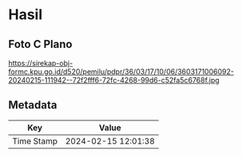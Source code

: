 # Hasil

## Foto C Plano

https://sirekap-obj-formc.kpu.go.id/d520/pemilu/pdpr/36/03/17/10/06/3603171006092-20240215-111942--72f2fff6-72fc-4268-99d6-c52fa5c6768f.jpg


## Metadata

| Key        | Value               |
| ---------- | ------------------- |
| Time Stamp | 2024-02-15 12:01:38 |



